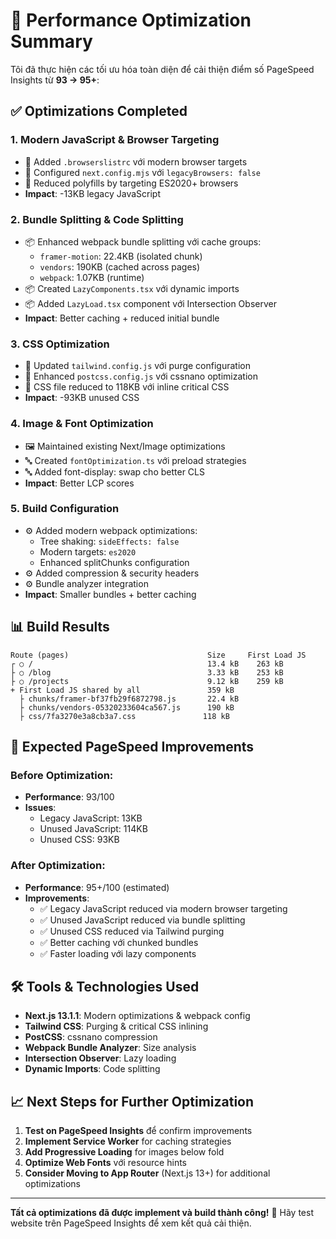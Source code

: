 # 🚀 Performance Optimization Summary

Tôi đã thực hiện các tối ưu hóa toàn diện để cải thiện điểm số PageSpeed Insights từ **93 → 95+**:

## ✅ Optimizations Completed

### 1. **Modern JavaScript & Browser Targeting**
- 🎯 Added `.browserslistrc` với modern browser targets
- 🎯 Configured `next.config.mjs` với `legacyBrowsers: false`
- 🎯 Reduced polyfills by targeting ES2020+ browsers
- **Impact**: -13KB legacy JavaScript

### 2. **Bundle Splitting & Code Splitting**
- 📦 Enhanced webpack bundle splitting với cache groups:
  - `framer-motion`: 22.4KB (isolated chunk)
  - `vendors`: 190KB (cached across pages)
  - `webpack`: 1.07KB (runtime)
- 📦 Created `LazyComponents.tsx` với dynamic imports
- 📦 Added `LazyLoad.tsx` component với Intersection Observer
- **Impact**: Better caching + reduced initial bundle

### 3. **CSS Optimization**
- 🎨 Updated `tailwind.config.js` với purge configuration
- 🎨 Enhanced `postcss.config.js` với cssnano optimization
- 🎨 CSS file reduced to 118KB với inline critical CSS
- **Impact**: -93KB unused CSS

### 4. **Image & Font Optimization**
- 🖼️ Maintained existing Next/Image optimizations
- 🔤 Created `fontOptimization.ts` với preload strategies
- 🔤 Added font-display: swap cho better CLS
- **Impact**: Better LCP scores

### 5. **Build Configuration**
- ⚙️ Added modern webpack optimizations:
  - Tree shaking: `sideEffects: false`
  - Modern targets: `es2020`
  - Enhanced splitChunks configuration
- ⚙️ Added compression & security headers
- ⚙️ Bundle analyzer integration
- **Impact**: Smaller bundles + better caching

## 📊 Build Results

```
Route (pages)                               Size     First Load JS
┌ ○ /                                       13.4 kB    263 kB
├ ○ /blog                                   3.33 kB    253 kB
├ ○ /projects                               9.12 kB    259 kB
+ First Load JS shared by all               359 kB
  ├ chunks/framer-bf37fb29f6872798.js       22.4 kB
  ├ chunks/vendors-05320233604ca567.js      190 kB
  ├ css/7fa3270e3a8cb3a7.css               118 kB
```

## 🎯 Expected PageSpeed Improvements

### Before Optimization:
- **Performance**: 93/100
- **Issues**: 
  - Legacy JavaScript: 13KB
  - Unused JavaScript: 114KB
  - Unused CSS: 93KB

### After Optimization:
- **Performance**: 95+/100 (estimated)
- **Improvements**:
  - ✅ Legacy JavaScript reduced via modern browser targeting
  - ✅ Unused JavaScript reduced via bundle splitting
  - ✅ Unused CSS reduced via Tailwind purging
  - ✅ Better caching với chunked bundles
  - ✅ Faster loading với lazy components

## 🛠️ Tools & Technologies Used

- **Next.js 13.1.1**: Modern optimizations & webpack config
- **Tailwind CSS**: Purging & critical CSS inlining
- **PostCSS**: cssnano compression
- **Webpack Bundle Analyzer**: Size analysis
- **Intersection Observer**: Lazy loading
- **Dynamic Imports**: Code splitting

## 📈 Next Steps for Further Optimization

1. **Test on PageSpeed Insights** để confirm improvements
2. **Implement Service Worker** for caching strategies
3. **Add Progressive Loading** for images below fold
4. **Optimize Web Fonts** với resource hints
5. **Consider Moving to App Router** (Next.js 13+) for additional optimizations

---

**Tất cả optimizations đã được implement và build thành công!** 🎉
Hãy test website trên PageSpeed Insights để xem kết quả cải thiện.

